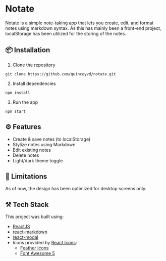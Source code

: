 # Notate

Notate is a simple note-taking app that lets you create, edit, and format notes using markdown syntax. As this has mainly been a front-end project, localStorage has been utilized for the storing of the notes.

## 📦 Installation
1. Clone the repository

```
git clone https://github.com/quinceyvd/notate.git
```

2. Install dependencies
```
npm install
```

3. Run the app
```
npm start
```

## ⚙️ Features 
- Create & save notes (to localStorage)
- Stylize notes using Markdown
- Edit existing notes
- Delete notes
- Light/dark theme toggle

## 🚧 Limitations
As of now, the design has been optimized for desktop screens only.

## ⚒️ Tech Stack 
This project was built using:
- [ReactJS](https://react.dev/)
- [react-markdown](https://www.npmjs.com/package/react-markdown)
- [react-modal](https://www.npmjs.com/package/react-modal)
- Icons provided by [React Icons](https://www.npmjs.com/package/react-icons):
    - [Feather Icons](https://feathericons.com/)
    - [Font Awesome 5](https://fontawesome.com/)